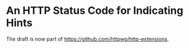 # An HTTP Status Code for Indicating Hints

The draft is now part of https://github.com/httpwg/http-extensions.
